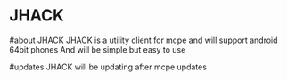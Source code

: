 # JHACK

#about JHACK 
JHACK is a utility client for mcpe and will support android 64bit phones 
And will be simple but easy to use 

#updates
JHACK will be updating after mcpe updates 
